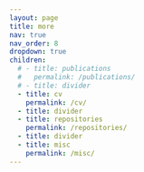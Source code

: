 ```yaml
---
layout: page
title: more
nav: true
nav_order: 8
dropdown: true
children:
  # - title: publications
  #   permalink: /publications/
  # - title: divider
  - title: cv
    permalink: /cv/
  - title: divider
  - title: repositories
    permalink: /repositories/
  - title: divider
  - title: misc
    permalink: /misc/
---
```

